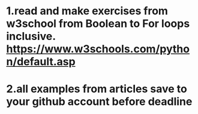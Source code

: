 # 1.read and make exercises from w3school from Boolean to For loops inclusive. https://www.w3schools.com/python/default.asp
# 2.all examples from articles save to your github account before deadline
